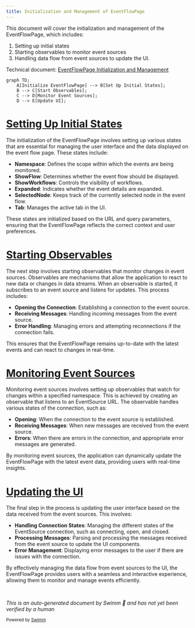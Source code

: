 ```yaml
---
title: Initialization and Management of EventFlowPage
---
```

This document will cover the initialization and management of the EventFlowPage, which includes:

1. Setting up initial states
2. Starting observables to monitor event sources
3. Handling data flow from event sources to update the UI.

Technical document: <SwmLink doc-title="EventFlowPage Initialization and Management">[EventFlowPage Initialization and Management](/.swm/eventflowpage-initialization-and-management.k9p50ps8.sw.md)</SwmLink>

```mermaid
graph TD;
    A[Initialize EventFlowPage] --> B[Set Up Initial States];
    B --> C[Start Observables];
    C --> D[Monitor Event Sources];
    D --> E[Update UI];
```

# [Setting Up Initial States](http://localhost:5001/repos/Z2l0aHViJTNBJTNBaW50dWl0LWFyZ28td29ya2Zsb3dzLWRlbW8lM0ElM0FTd2ltbS1EZW1v/docs/k9p50ps8#eventflowpage-initialization)

The initialization of the EventFlowPage involves setting up various states that are essential for managing the user interface and the data displayed on the event flow page. These states include:

- **Namespace**: Defines the scope within which the events are being monitored.
- **ShowFlow**: Determines whether the event flow should be displayed.
- **ShowWorkflows**: Controls the visibility of workflows.
- **Expanded**: Indicates whether the event details are expanded.
- **SelectedNode**: Keeps track of the currently selected node in the event flow.
- **Tab**: Manages the active tab in the UI.

These states are initialized based on the URL and query parameters, ensuring that the EventFlowPage reflects the correct context and user preferences.

# [Starting Observables](http://localhost:5001/repos/Z2l0aHViJTNBJTNBaW50dWl0LWFyZ28td29ya2Zsb3dzLWRlbW8lM0ElM0FTd2ltbS1EZW1v/docs/k9p50ps8#starting-the-observable)

The next step involves starting observables that monitor changes in event sources. Observables are mechanisms that allow the application to react to new data or changes in data streams. When an observable is started, it subscribes to an event source and listens for updates. This process includes:

- **Opening the Connection**: Establishing a connection to the event source.
- **Receiving Messages**: Handling incoming messages from the event source.
- **Error Handling**: Managing errors and attempting reconnections if the connection fails.

This ensures that the EventFlowPage remains up-to-date with the latest events and can react to changes in real-time.

# [Monitoring Event Sources](http://localhost:5001/repos/Z2l0aHViJTNBJTNBaW50dWl0LWFyZ28td29ya2Zsb3dzLWRlbW8lM0ElM0FTd2ltbS1EZW1v/docs/k9p50ps8#watching-event-sources)

Monitoring event sources involves setting up observables that watch for changes within a specified namespace. This is achieved by creating an observable that listens to an EventSource URL. The observable handles various states of the connection, such as:

- **Opening**: When the connection to the event source is established.
- **Receiving Messages**: When new messages are received from the event source.
- **Errors**: When there are errors in the connection, and appropriate error messages are generated.

By monitoring event sources, the application can dynamically update the EventFlowPage with the latest event data, providing users with real-time insights.

# [Updating the UI](http://localhost:5001/repos/Z2l0aHViJTNBJTNBaW50dWl0LWFyZ28td29ya2Zsb3dzLWRlbW8lM0ElM0FTd2ltbS1EZW1v/docs/k9p50ps8#loading-event-source)

The final step in the process is updating the user interface based on the data received from the event sources. This involves:

- **Handling Connection States**: Managing the different states of the EventSource connection, such as connecting, open, and closed.
- **Processing Messages**: Parsing and processing the messages received from the event source to update the UI components.
- **Error Management**: Displaying error messages to the user if there are issues with the connection.

By effectively managing the data flow from event sources to the UI, the EventFlowPage provides users with a seamless and interactive experience, allowing them to monitor and manage events efficiently.

&nbsp;

*This is an auto-generated document by Swimm 🌊 and has not yet been verified by a human*

<SwmMeta version="3.0.0" repo-id="Z2l0aHViJTNBJTNBaW50dWl0LWFyZ28td29ya2Zsb3dzLWRlbW8lM0ElM0FTd2ltbS1EZW1v" repo-name="intuit-argo-workflows-demo"><sup>Powered by [Swimm](/)</sup></SwmMeta>
